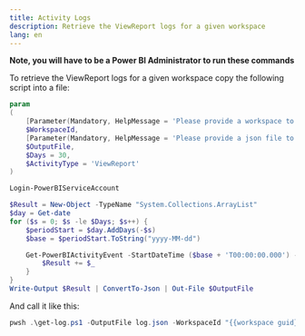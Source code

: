 ```yaml
---
title: Activity Logs
description: Retrieve the ViewReport logs for a given workspace
lang: en
---
```


**Note, you will have to be a Power BI Administrator to run these commands**

To retrieve the ViewReport logs for a given workspace copy the following script into a file:

```powershell
param
(
    [Parameter(Mandatory, HelpMessage = 'Please provide a workspace to filter for')]
    $WorkspaceId,
    [Parameter(Mandatory, HelpMessage = 'Please provide a json file to write to')]
    $OutputFile,
    $Days = 30,
    $ActivityType = 'ViewReport'
)

Login-PowerBIServiceAccount

$Result = New-Object -TypeName "System.Collections.ArrayList"
$day = Get-date
for ($s = 0; $s -le $Days; $s++) {
    $periodStart = $day.AddDays(-$s)
    $base = $periodStart.ToString("yyyy-MM-dd")

    Get-PowerBIActivityEvent -StartDateTime ($base + 'T00:00:00.000') -EndDateTime ($base + 'T23:59:59.999') -ActivityType 'ViewReport' -ResultType JsonString | ConvertFrom-Json  | Where-Object { ($_.WorkspaceId -eq $WorkspaceId) } | Foreach-Object { 
        $Result += $_
    }
}
Write-Output $Result | ConvertTo-Json | Out-File $OutputFile
```

And call it like this:
```powershell
pwsh .\get-log.ps1 -OutputFile log.json -WorkspaceId "{{workspace guid}}"
```